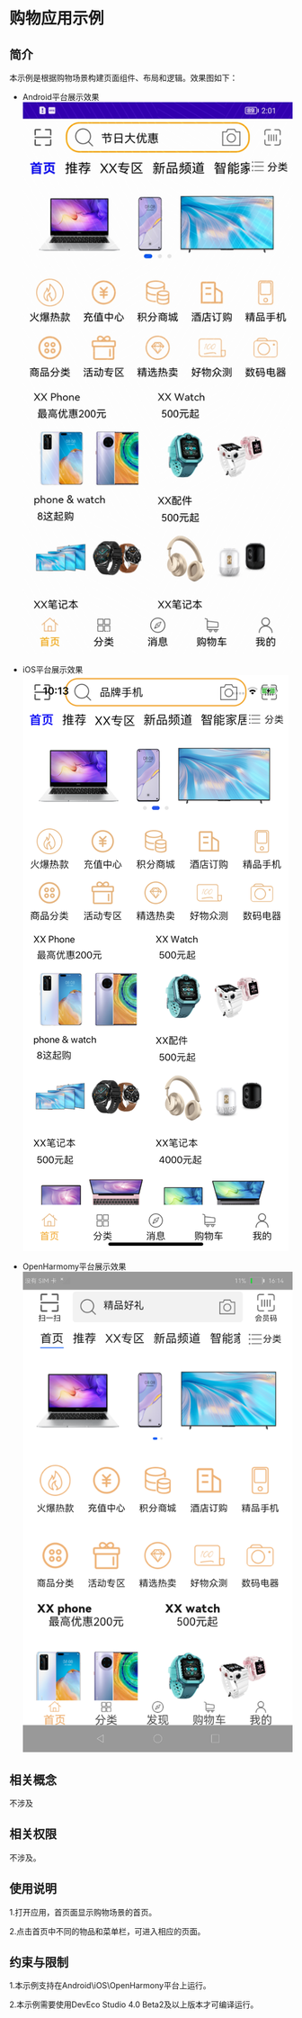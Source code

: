 # 购物应用示例
## 简介
本示例是根据购物场景构建页面组件、布局和逻辑。效果图如下：

* Android平台展示效果
  ![](./screenshots/devices/android_main.jpg)

* iOS平台展示效果
  ![](./screenshots/devices/ios_main.png)

* OpenHarmomy平台展示效果
  ![](./screenshots/devices/oh_main.png)
## 相关概念

不涉及

## 相关权限

不涉及。


## 使用说明

1.打开应用，首页面显示购物场景的首页。

2.点击首页中不同的物品和菜单栏，可进入相应的页面。

## 约束与限制

1.本示例支持在Android\iOS\OpenHarmony平台上运行。

2.本示例需要使用DevEco Studio 4.0 Beta2及以上版本才可编译运行。